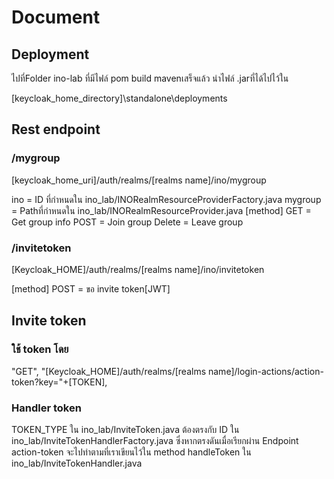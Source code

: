 # Document

## Deployment
ไปที่Folder ino-lab ที่มีไฟล์ pom
build mavenเสร็จแล้ว นำไฟล์ .jarที่ได้ไปไว้ใน

[keycloak_home_directory]\standalone\deployments

## Rest endpoint

### /mygroup
[keycloak_home_uri]/auth/realms/[realms name]/ino/mygroup

ino = ID ที่กำหนดใน ino_lab/INORealmResourceProviderFactory.java
mygroup = Pathที่กำหนดใน ino_lab/INORealmResourceProvider.java
[method]
GET = Get group info
POST = Join group
Delete = Leave group
### /invitetoken
[Keycloak_HOME]/auth/realms/[realms name]/ino/invitetoken

[method]
POST = ขอ invite token[JWT]

## Invite token

### ใช้ token โดย
"GET", "[Keycloak_HOME]/auth/realms/[realms name]/login-actions/action-token?key="+[TOKEN],
### Handler token
TOKEN_TYPE ใน ino_lab/InviteToken.java ต้องตรงกับ ID ใน ino_lab/InviteTokenHandlerFactory.java
ซึ่งหากตรงดันเมื่อเรียกผ่าน Endpoint 
action-token  จะไปทำตามที่เราเขียนไว้ใน method handleToken ใน ino_lab/InviteTokenHandler.java


